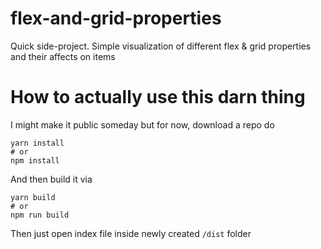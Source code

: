 # flex-and-grid-properties
Quick side-project. Simple visualization of different flex & grid properties and their affects on items

# How to actually use this darn thing
I might make it public someday but for now, download a repo do
```console
yarn install
# or
npm install
```

And then build it via
```console
yarn build
# or
npm run build
```

Then just open index file inside newly created `/dist` folder
